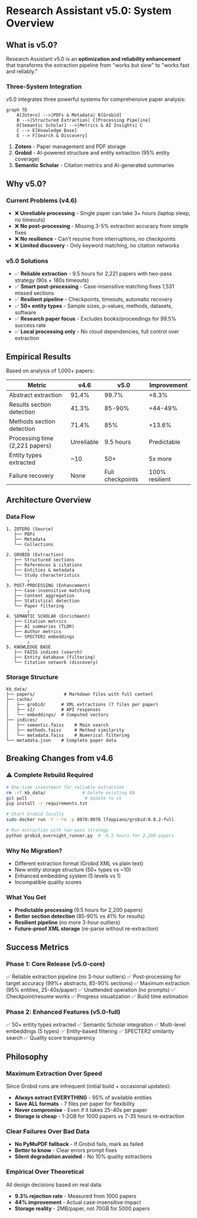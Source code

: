 # Research Assistant v5.0: System Overview

## What is v5.0?

Research Assistant v5.0 is an **optimization and reliability enhancement** that transforms the extraction pipeline from "works but slow" to "works fast and reliably."

### Three-System Integration

v5.0 integrates three powerful systems for comprehensive paper analysis:

```mermaid
graph TD
    A[Zotero] -->|PDFs & Metadata| B[Grobid]
    B -->|Structured Extraction| C[Processing Pipeline]
    D[Semantic Scholar] -->|Metrics & AI Insights| C
    C --> E[Knowledge Base]
    E --> F[Search & Discovery]
```

1. **Zotero** - Paper management and PDF storage
2. **Grobid** - AI-powered structure and entity extraction (95% entity coverage)
3. **Semantic Scholar** - Citation metrics and AI-generated summaries

## Why v5.0?

### Current Problems (v4.6)

- ❌ **Unreliable processing** - Single paper can take 3+ hours (laptop sleep, no timeouts)
- ❌ **No post-processing** - Missing 3-5% extraction accuracy from simple fixes
- ❌ **No resilience** - Can't resume from interruptions, no checkpoints
- ❌ **Limited discovery** - Only keyword matching, no citation networks

### v5.0 Solutions

- ✅ **Reliable extraction** - 9.5 hours for 2,221 papers with two-pass strategy (90s + 180s timeouts)
- ✅ **Smart post-processing** - Case-insensitive matching fixes 1,531 missed sections
- ✅ **Resilient pipeline** - Checkpoints, timeouts, automatic recovery
- ✅ **50+ entity types** - Sample sizes, p-values, methods, datasets, software
- ✅ **Research paper focus** - Excludes books/proceedings for 99.5% success rate
- ✅ **Local processing only** - No cloud dependencies, full control over extraction

## Empirical Results

Based on analysis of 1,000+ papers:

| Metric | v4.6 | v5.0 | Improvement |
|--------|------|------|-------------|
| Abstract extraction | 91.4% | 99.7% | +8.3% |
| Results section detection | 41.3% | 85-90% | +44-49% |
| Methods section detection | 71.4% | 85% | +13.6% |
| Processing time (2,221 papers) | Unreliable | 9.5 hours | Predictable |
| Entity types extracted | ~10 | 50+ | 5x more |
| Failure recovery | None | Full checkpoints | 100% resilient |

## Architecture Overview

### Data Flow

```
1. ZOTERO (Source)
   ├── PDFs
   ├── Metadata
   └── Collections
        ↓
2. GROBID (Extraction)
   ├── Structured sections
   ├── References & citations
   ├── Entities & metadata
   └── Study characteristics
        ↓
3. POST-PROCESSING (Enhancement)
   ├── Case-insensitive matching
   ├── Content aggregation
   ├── Statistical detection
   └── Paper filtering
        ↓
4. SEMANTIC SCHOLAR (Enrichment)
   ├── Citation metrics
   ├── AI summaries (TLDR)
   ├── Author metrics
   └── SPECTER2 embeddings
        ↓
5. KNOWLEDGE BASE
   ├── FAISS indices (search)
   ├── Entity database (filtering)
   └── Citation network (discovery)
```

### Storage Structure

```
kb_data/
├── papers/           # Markdown files with full content
├── cache/
│   ├── grobid/      # XML extractions (7 files per paper)
│   ├── s2/          # API responses
│   └── embeddings/  # Computed vectors
├── indices/
│   ├── semantic.faiss    # Main search
│   ├── methods.faiss     # Method similarity
│   └── metadata.faiss    # Numerical filtering
└── metadata.json    # Complete paper data
```

## Breaking Changes from v4.6

### ⚠️ Complete Rebuild Required

```bash
# One-time investment for reliable extraction
rm -rf kb_data/              # Delete existing KB
git pull                      # Update to v5
pip install -r requirements.txt

# Start Grobid locally
sudo docker run -t --rm -p 8070:8070 lfoppiano/grobid:0.8.2-full

# Run extraction with two-pass strategy
python grobid_overnight_runner.py  # ~9.5 hours for 2,200 papers
```

### Why No Migration?

- Different extraction format (Grobid XML vs plain text)
- New entity storage structure (50+ types vs ~10)
- Enhanced embedding system (5 levels vs 1)
- Incompatible quality scores

### What You Get

- **Predictable processing** (9.5 hours for 2,200 papers)
- **Better section detection** (85-90% vs 41% for results)
- **Resilient pipeline** (no more 3-hour outliers)
- **Future-proof XML storage** (re-parse without re-extraction)

## Success Metrics

### Phase 1: Core Release (v5.0-core)
✅ Reliable extraction pipeline (no 3-hour outliers)
✅ Post-processing for target accuracy (99%+ abstracts, 85-90% sections)
✅ Maximum extraction (95% entities, 25-40s/paper)
✅ Unattended operation (no prompts)
✅ Checkpoint/resume works
✅ Progress visualization
✅ Build time estimation

### Phase 2: Enhanced Features (v5.0-full)
✅ 50+ entity types extracted
✅ Semantic Scholar integration
✅ Multi-level embeddings (5 types)
✅ Entity-based filtering
✅ SPECTER2 similarity search
✅ Quality score transparency

## Philosophy

### Maximum Extraction Over Speed

Since Grobid runs are infrequent (initial build + occasional updates):
- **Always extract EVERYTHING** - 95% of available entities
- **Save ALL formats** - 7 files per paper for flexibility
- **Never compromise** - Even if it takes 25-40s per paper
- **Storage is cheap** - 1-2GB for 1000 papers vs 7-35 hours re-extraction

### Clear Failures Over Bad Data

- **No PyMuPDF fallback** - If Grobid fails, mark as failed
- **Better to know** - Clear errors prompt fixes
- **Silent degradation avoided** - No 10% quality extractions

### Empirical Over Theoretical

All design decisions based on real data:
- **9.3% rejection rate** - Measured from 1000 papers
- **44% improvement** - Actual case-insensitive impact
- **Storage reality** - 2MB/paper, not 70GB for 5000 papers
